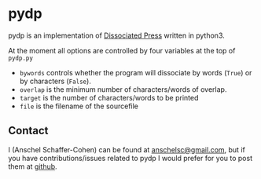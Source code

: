 pydp
====

pydp is an implementation of
[Dissociated Press](http://en.wikipedia.org/wiki/Dissociated_press) written in
python3.

At the moment all options are controlled by four variables at the top of
`pydp.py`

* `bywords` controls whether the program will dissociate by words (`True`) or
  by characters (`False`).
* `overlap` is the minimum number of characters/words of overlap.
* `target` is the number of characters/words to be printed
* `file` is the filename of the sourcefile

Contact
-------
I (Anschel Schaffer-Cohen) can be found at <anschelsc@gmail.com>, but if you
have contributions/issues related to pydp I would prefer for you to post them
at [github](http://github.com/anschelsc/pydp).
